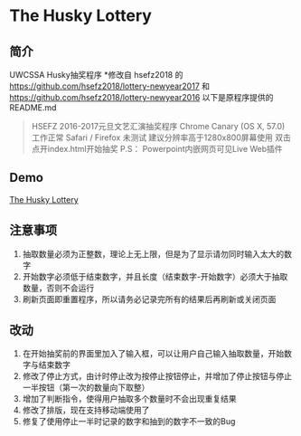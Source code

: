 ﻿# The Husky Lottery

## 简介
UWCSSA Husky抽奖程序
*修改自 hsefz2018 的 https://github.com/hsefz2018/lottery-newyear2017 和 https://github.com/hsefz2018/lottery-newyear2016
以下是原程序提供的 README.md

>HSEFZ 2016-2017元旦文艺汇演抽奖程序
Chrome Canary (OS X, 57.0) 工作正常
Safari / Firefox 未测试
建议分辨率高于1280x800屏幕使用
双击点开index.html开始抽奖
P.S：
Powerpoint内嵌网页可见Live Web插件

## Demo
[The Husky Lottery](http://students.washington.edu/qiny8/projects/Lottery/)

## 注意事项
1. 抽取数量必须为正整数，理论上无上限，但是为了显示请勿同时输入太大的数字
2. 开始数字必须低于结束数字，并且长度（结束数字-开始数字）必须大于抽取数量，否则不会运行
3. 刷新页面即重置程序，所以请务必记录完所有的结果后再刷新或关闭页面

## 改动
1. 在开始抽奖前的界面里加入了输入框，可以让用户自己输入抽取数量，开始数字与结束数字
2. 修改了停止方式，由计时停止改为按停止按钮停止，并增加了停止按钮与停止一半按钮（第一次的数量向下取整）
3. 增加了判断指令，使得用户抽取多个数量时不会出现重复结果
4. 修改了排版，现在支持移动端使用了
5. 修复了使用停止一半时记录的数字和抽到的数字不一致的Bug
